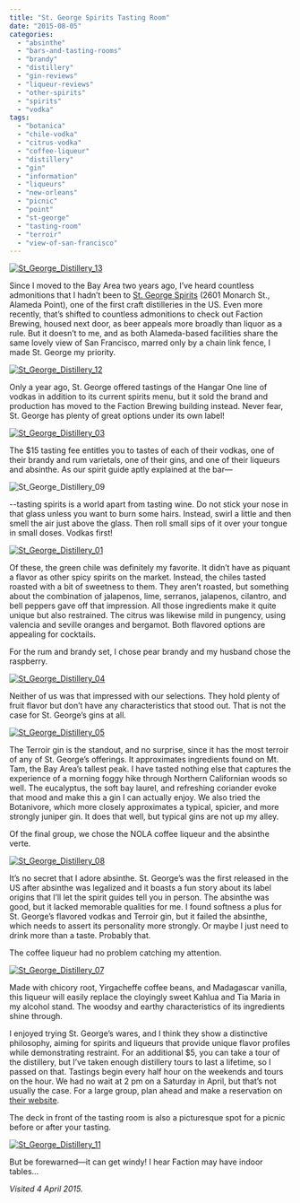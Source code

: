 ```yaml
---
title: "St. George Spirits Tasting Room"
date: "2015-08-05"
categories: 
  - "absinthe"
  - "bars-and-tasting-rooms"
  - "brandy"
  - "distillery"
  - "gin-reviews"
  - "liqueur-reviews"
  - "other-spirits"
  - "spirits"
  - "vodka"
tags: 
  - "botanica"
  - "chile-vodka"
  - "citrus-vodka"
  - "coffee-liqueur"
  - "distillery"
  - "gin"
  - "information"
  - "liqueurs"
  - "new-orleans"
  - "picnic"
  - "point"
  - "st-george"
  - "tasting-room"
  - "terroir"
  - "view-of-san-francisco"
---
```


[![St_George_Distillery_13](http://s3.amazonaws.com/thegourmez-wpmedia/2015/06/St_George_Distillery_13-500x333.jpg)](http://s3.amazonaws.com/thegourmez-wpmedia/2015/06/St_George_Distillery_13.jpg)

Since I moved to the Bay Area two years ago, I’ve heard countless admonitions that I hadn’t been to [St. George Spirits](http://www.stgeorgespirits.com/) (2601 Monarch St., Alameda Point), one of the first craft distilleries in the US. Even more recently, that’s shifted to countless admonitions to check out Faction Brewing, housed next door, as beer appeals more broadly than liquor as a rule. But it doesn’t to me, and as both Alameda-based facilities share the same lovely view of San Francisco, marred only by a chain link fence, I made St. George my priority.

[![St_George_Distillery_12](http://s3.amazonaws.com/thegourmez-wpmedia/2015/06/St_George_Distillery_12-500x333.jpg)](http://s3.amazonaws.com/thegourmez-wpmedia/2015/06/St_George_Distillery_12.jpg)

Only a year ago, St. George offered tastings of the Hangar One line of vodkas in addition to its current spirits menu, but it sold the brand and production has moved to the Faction Brewing building instead. Never fear, St. George has plenty of great options under its own label!

[![St_George_Distillery_03](http://s3.amazonaws.com/thegourmez-wpmedia/2015/06/St_George_Distillery_03-333x500.jpg)](http://s3.amazonaws.com/thegourmez-wpmedia/2015/06/St_George_Distillery_03.jpg)

The $15 tasting fee entitles you to tastes of each of their vodkas, one of their brandy and rum varietals, one of their gins, and one of their liqueurs and absinthe. As our spirit guide aptly explained at the bar—

![St_George_Distillery_09](http://s3.amazonaws.com/thegourmez-wpmedia/2015/06/St_George_Distillery_09-500x333.jpg)

\--tasting spirits is a world apart from tasting wine. Do not stick your nose in that glass unless you want to burn some hairs. Instead, swirl a little and then smell the air just above the glass. Then roll small sips of it over your tongue in small doses. Vodkas first!

[![St_George_Distillery_01](http://s3.amazonaws.com/thegourmez-wpmedia/2015/06/St_George_Distillery_01-500x333.jpg)](http://s3.amazonaws.com/thegourmez-wpmedia/2015/06/St_George_Distillery_01.jpg)

Of these, the green chile was definitely my favorite. It didn’t have as piquant a flavor as other spicy spirits on the market. Instead, the chiles tasted roasted with a bit of sweetness to them. They aren’t roasted, but something about the combination of jalapenos, lime, serranos, jalapenos, cilantro, and bell peppers gave off that impression. All those ingredients make it quite unique but also restrained. The citrus was likewise mild in pungency, using valencia and seville oranges and bergamot. Both flavored options are appealing for cocktails.

For the rum and brandy set, I chose pear brandy and my husband chose the raspberry.

[![St_George_Distillery_04](http://s3.amazonaws.com/thegourmez-wpmedia/2015/06/St_George_Distillery_04-500x333.jpg)](http://s3.amazonaws.com/thegourmez-wpmedia/2015/06/St_George_Distillery_04.jpg)

Neither of us was that impressed with our selections. They hold plenty of fruit flavor but don’t have any characteristics that stood out. That is not the case for St. George’s gins at all.

[![St_George_Distillery_05](http://s3.amazonaws.com/thegourmez-wpmedia/2015/06/St_George_Distillery_05-500x333.jpg)](http://s3.amazonaws.com/thegourmez-wpmedia/2015/06/St_George_Distillery_05.jpg)

The Terroir gin is the standout, and no surprise, since it has the most terroir of any of St. George’s offerings. It approximates ingredients found on Mt. Tam, the Bay Area’s tallest peak. I have tasted nothing else that captures the experience of a morning foggy hike through Northern Californian woods so well. The eucalyptus, the soft bay laurel, and refreshing coriander evoke that mood and make this a gin I can actually enjoy. We also tried the Botanivore, which more closely approximates a typical, spicier, and more strongly juniper gin. It does that well, but typical gins are not up my alley.

Of the final group, we chose the NOLA coffee liqueur and the absinthe verte.

[![St_George_Distillery_08](http://s3.amazonaws.com/thegourmez-wpmedia/2015/06/St_George_Distillery_08-500x333.jpg)](http://s3.amazonaws.com/thegourmez-wpmedia/2015/06/St_George_Distillery_08.jpg)

It’s no secret that I adore absinthe. St. George’s was the first released in the US after absinthe was legalized and it boasts a fun story about its label origins that I’ll let the spirit guides tell you in person. The absinthe was good, but it lacked memorable qualities for me. I found softness a plus for St. George’s flavored vodkas and Terroir gin, but it failed the absinthe, which needs to assert its personality more strongly. Or maybe I just need to drink more than a taste. Probably that.

The coffee liqueur had no problem catching my attention.

[![St_George_Distillery_07](http://s3.amazonaws.com/thegourmez-wpmedia/2015/06/St_George_Distillery_07-333x500.jpg)](http://s3.amazonaws.com/thegourmez-wpmedia/2015/06/St_George_Distillery_07.jpg)

Made with chicory root, Yirgacheffe coffee beans, and Madagascar vanilla, this liqueur will easily replace the cloyingly sweet Kahlua and Tia Maria in my alcohol stand. The woodsy and earthy characteristics of its ingredients shine through.

I enjoyed trying St. George’s wares, and I think they show a distinctive philosophy, aiming for spirits and liqueurs that provide unique flavor profiles while demonstrating restraint. For an additional $5, you can take a tour of the distillery, but I’ve taken enough distillery tours to last a lifetime, so I passed on that. Tastings begin every half hour on the weekends and tours on the hour. We had no wait at 2 pm on a Saturday in April, but that’s not usually the case. For a large group, plan ahead and make a reservation on [their website](http://www.stgeorgespirits.com/reservations/).

The deck in front of the tasting room is also a picturesque spot for a picnic before or after your tasting.

[![St_George_Distillery_11](http://s3.amazonaws.com/thegourmez-wpmedia/2015/06/St_George_Distillery_11-500x333.jpg)](http://s3.amazonaws.com/thegourmez-wpmedia/2015/06/St_George_Distillery_11.jpg)

But be forewarned—it can get windy! I hear Faction may have indoor tables…

_Visited 4 April 2015._
